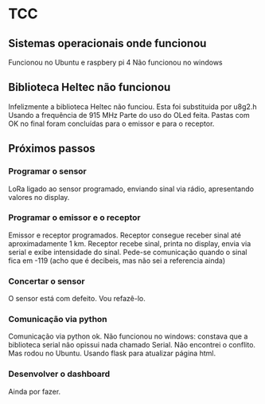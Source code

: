 # TCC

## Sistemas operacionais onde funcionou
Funcionou no Ubuntu e raspbery pi 4
Não funcionou no windows

## Biblioteca Heltec não funcionou
Infelizmente a biblioteca Heltec não funciou. Esta foi substituida por u8g2.h
Usando a frequência de 915 MHz
Parte do uso do OLed feita.
Pastas com OK no final foram concluídas para o emissor e para o receptor.

## Próximos passos
### Programar o sensor
LoRa ligado ao sensor programado, enviando sinal via rádio, apresentando valores no display.

### Programar o emissor e o receptor
Emissor e receptor programados. Receptor consegue receber sinal até aproximadamente 1 km.
Receptor recebe sinal, printa no display, envia via serial e exibe intensidade do sinal.
Pede-se comunicação quando o sinal fica em -119 (acho que é decibeis, mas não sei a referencia ainda)

### Concertar o sensor
O sensor está com defeito. Vou refazê-lo.

### Comunicação via python
Comunicação via python ok. Não funcionou no windows: constava que a biblioteca serial não opissui nada chamado Serial. Não encontrei o conflito. Mas rodou no Ubuntu.
Usando flask para atualizar página html.

### Desenvolver o dashboard
Ainda por fazer.
